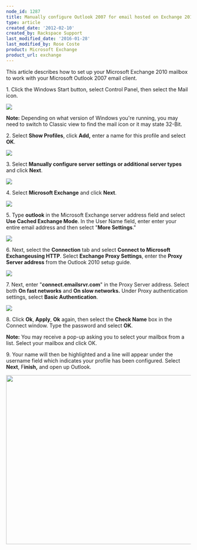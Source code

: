 ```yaml
---
node_id: 1287
title: Manually configure Outlook 2007 for email hosted on Exchange 2010
type: article
created_date: '2012-02-10'
created_by: Rackspace Support
last_modified_date: '2016-01-28'
last_modified_by: Rose Coste
product: Microsoft Exchange
product_url: exchange
---
```


This article describes how to set up your
Microsoft Exchange 2010 mailbox
to work with your
Microsoft Outlook 2007 email client.

1\. Click the Windows Start button, select Control Panel, then select the
Mail icon.

![](http://c965993.r93.cf2.rackcdn.com/(E%26A)Outlook2010ExchangeTwo.png)

**Note:** Depending on what version of Windows you're running, you may need
to switch to Classic view to find the mail icon or it may state 32-Bit.

2\. Select **Show Profiles**, click **Add,** enter a name for this
profile and select **OK**.

![](http://c965993.r93.cf2.rackcdn.com/(E%26A)Outlook2010Exchange4.png)

<span>3. Select </span>**Manually configure server settings or
additional server types**<span> and click </span>**Next**<span>.</span>

![](http://c965993.r93.cf2.rackcdn.com/(E%26A)Outlook2010Exchange50.png)

<span>4. Select </span>**Microsoft Exchange**<span> and click
</span>**Next**<span>.</span>

![](http://c965993.r93.cf2.rackcdn.com/(E%26A)Outlook2010Exchange6.png)

5\. Type **outlook** in the Microsoft Exchange server address field and
select **Use Cached Exchange Mode**. In the User Name field, enter enter
your entire email address and then select "**More Settings**."

![](http://c4413634.r34.cf2.rackcdn.com/(E%26A)Outlook2010WithExchange2010.png)

<span>6. Next, select the </span>**Connection**<span> tab and select
</span>**Connect to Microsoft Exchangeusing HTTP**<span>. Select
</span>**Exchange Proxy Settings**<span>, enter the </span>**Proxy
Server address**<span> from the Outlook 2010 setup guide.</span>

![](http://c965993.r93.cf2.rackcdn.com/(E%26A)Outlook2010Exchange8.png)

7\. Next, enter "**connect.emailsrvr.com**" in the Proxy Server address.
Select both **On fast networks** and **On slow networks.** Under Proxy
authentication settings, select **Basic Authentication**.

![](http://c4413634.r34.cf2.rackcdn.com/(E%26A)Outlook2010WithExchange20102.png)

<span>8. Click </span>**Ok**<span>,
</span>**Apply**<span>, </span>**Ok**<span> again, then select the
</span>**Check Name**<span> box in the Connect window. Type the password
and select </span>**OK**<span>.</span>

**Note:** You may receive a pop-up asking you to select your mailbox from a
list. Select your mailbox and click OK.

<span>9. Your name will then be highlighted and a line will appear under
the username field which indicates your profile has been configured.
Select </span>**Next**<span>, F</span>**inish,** <span>and open up
Outlook.</span>

<img src="https://8026b2e3760e2433679c-fffceaebb8c6ee053c935e8915a3fbe7.ssl.cf2.rackcdn.com/field/image/image8.png" width="672" height="462" />
